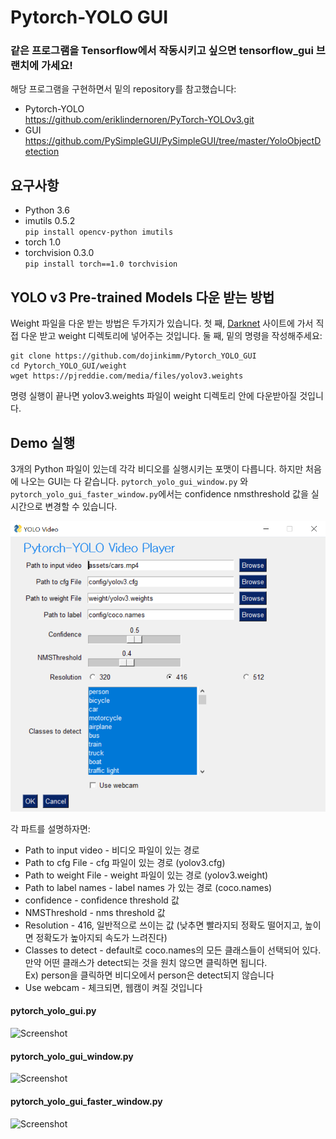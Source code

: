 # Pytorch-YOLO GUI 

### 같은 프로그램을 Tensorflow에서 작동시키고 싶으면 tensorflow_gui 브랜치에 가세요!

해당 프로그램을 구현하면서 밑의 repository를 참고했습니다: 

* Pytorch-YOLO <br/>
https://github.com/eriklindernoren/PyTorch-YOLOv3.git<br/>
* GUI <br/>
https://github.com/PySimpleGUI/PySimpleGUI/tree/master/YoloObjectDetection<br/> 

## 요구사항

* Python 3.6
* imutils 0.5.2<br> 
```pip install opencv-python imutils```
* torch 1.0
* torchvision 0.3.0<br>
```pip install torch==1.0 torchvision```


## YOLO v3 Pre-trained Models 다운 받는 방법
Weight 파일을 다운 받는 방법은 두가지가 있습니다. 첫 째, [Darknet](https://pjreddie.com/darknet/yolo/) 사이트에 가서 직접 다운 받고 weight 디렉토리에 넣어주는 것입니다.
둘 째, 밑의 명령을 작성해주세요:
```Shell
git clone https://github.com/dojinkimm/Pytorch_YOLO_GUI
cd Pytorch_YOLO_GUI/weight
wget https://pjreddie.com/media/files/yolov3.weights
```
명령 실행이 끝나면 yolov3.weights 파일이 weight 디렉토리 안에 다운받아질 것입니다. 

## Demo 실행
3개의 Python 파일이 있는데 각각 비디오를 실행시키는 포맷이 다릅니다.
하지만 처음에 나오는 GUI는 다 같습니다. `pytorch_yolo_gui_window.py` 와 `pytorch_yolo_gui_faster_window.py`에서는
confidence nmsthreshold 값을 실시간으로 변경할 수 있습니다. 

![Screenshot](yolo_player.png)

각 파트를 설명하자면: 

* Path to input video - 비디오 파일이 있는 경로
* Path to cfg File - cfg 파일이 있는 경로 (yolov3.cfg)
* Path to weight File - weight 파일이 있는 경로 (yolov3.weight)
* Path to label names - label names 가 있는 경로 (coco.names) 
* confidence - confidence threshold 값
* NMSThreshold - nms threshold 값
* Resolution - 416, 일반적으로 쓰이는 값 (낮추면 빨라지되 정확도 떨어지고, 높이면 정확도가 높아지되 속도가 느려진다)
* Classes to detect - default로 coco.names의 모든 클래스들이 선택되어 있다. 만약 어떤 클래스가 detect되는 것을 원치 않으면 클릭하면 됩니다. <br/>
Ex) person을 클릭하면 비디오에서 person은 detect되지 않습니다<br/>
* Use webcam - 체크되면, 웹캠이 켜질 것입니다<br/>

#### pytorch_yolo_gui.py

![Screenshot](yolo_no_window.png)

#### pytorch_yolo_gui_window.py

![Screenshot](yolo_window.png)

#### pytorch_yolo_gui_faster_window.py

![Screenshot](yolo_faster_window.png)







